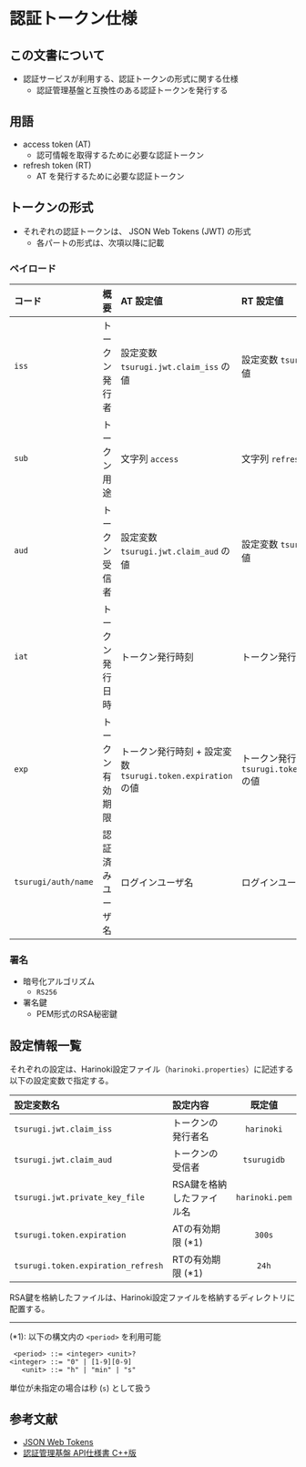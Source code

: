 # 認証トークン仕様

## この文書について

* 認証サービスが利用する、認証トークンの形式に関する仕様
  * 認証管理基盤と互換性のある認証トークンを発行する

## 用語

* access token (AT)
  * 認可情報を取得するために必要な認証トークン
* refresh token (RT)
  * AT を発行するために必要な認証トークン

## トークンの形式

* それぞれの認証トークンは、 JSON Web Tokens (JWT) の形式
  * 各パートの形式は、次項以降に記載

### ペイロード

| コード | 概要 | AT 設定値 | RT 設定値 |
|:--|:--|:--|:--|
| `iss` | トークン発行者 | 設定変数 `tsurugi.jwt.claim_iss` の値 | 設定変数 `tsurugi.jwt.claim_iss` の値 |
| `sub` | トークン用途 | 文字列 `access` | 文字列 `refresh` |
| `aud` | トークン受信者 | 設定変数 `tsurugi.jwt.claim_aud` の値 | 設定変数 `tsurugi.jwt.claim_iss` の値 |
| `iat` | トークン発行日時 | トークン発行時刻 | トークン発行時刻 |
| `exp` | トークン有効期限 | トークン発行時刻 + 設定変数 `tsurugi.token.expiration` の値 | トークン発行時刻 + 設定変数 `tsurugi.token.expiration_refresh` の値 |
| `tsurugi/auth/name` | 認証済みユーザ名 | ログインユーザ名 | ログインユーザ名 |

### 署名

* 暗号化アルゴリズム
  * `RS256`
* 署名鍵
  * PEM形式のRSA秘密鍵

## 設定情報一覧

それぞれの設定は、Harinoki設定ファイル（`harinoki.properties`）に記述する以下の設定変数で指定する。

| 設定変数名 | 設定内容 | 既定値 |
|:--|:--|:-:|
| `tsurugi.jwt.claim_iss` | トークンの発行者名 | `harinoki` |
| `tsurugi.jwt.claim_aud` | トークンの受信者 | `tsurugidb` |
| `tsurugi.jwt.private_key_file` | RSA鍵を格納したファイル名 | `harinoki.pem` |
| `tsurugi.token.expiration` | ATの有効期限 (*1) | `300s` |
| `tsurugi.token.expiration_refresh` | RTの有効期限 (*1) | `24h` |

RSA鍵を格納したファイルは、Harinoki設定ファイルを格納するディレクトリに配置する。

----
(*1): 以下の構文内の `<period>` を利用可能

```bnf
 <period> ::= <integer> <unit>?
<integer> ::= "0" | [1-9][0-9]
   <unit> ::= "h" | "min" | "s"
```

単位が未指定の場合は秒 (`s`) として扱う

## 参考文献

* [JSON Web Tokens](https://jwt.io/)
* [認証管理基盤 API仕様書 C++版](https://github.com/project-tsurugi/authentication-manager/blob/master/docs/authentication_API_specification_cpp.md)
